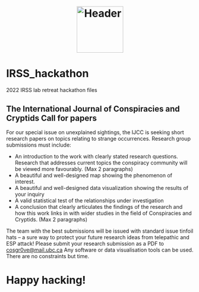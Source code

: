 <h1 align="center">
  <a href="https://github.com/CameronCosgrove/IRSS_hackathon/fig/fake_sponsors.png">
    <img src="{{cookiecutter.repo_slug}}/docs/images/logo.svg" alt="Header" width="125" height="125">
  </a>
</h1>

# IRSS_hackathon
2022 IRSS lab retreat hackathon files

## The International Journal of Conspiracies and Cryptids Call for papers 

For our special issue on unexplained sightings, the IJCC is seeking short research papers on topics relating to strange occurrences. Research group submissions must include:

- An introduction to the work with clearly stated research questions. Research that addresses current topics the conspiracy community will be viewed more favourably. (Max 2 paragraphs)
- A beautiful and well-designed map showing the phenomenon of interest. 
- A beautiful and well-designed data visualization showing the results of your inquiry
- A valid statistical test of the relationships under investigation 
- A conclusion that clearly articulates the findings of the research and how this work links in with wider studies in the field of Conspiracies and Cryptids. (Max 2 paragraphs)

The team with the best submissions will be issued with standard issue tinfoil hats – a sure way to protect your future research ideas from telepathic and ESP attack!
Please submit your research submission as a PDF to cosgr0ve@mail.ubc.ca
Any software or data visualisation tools can be used. There are no constraints but time.

# Happy hacking!

